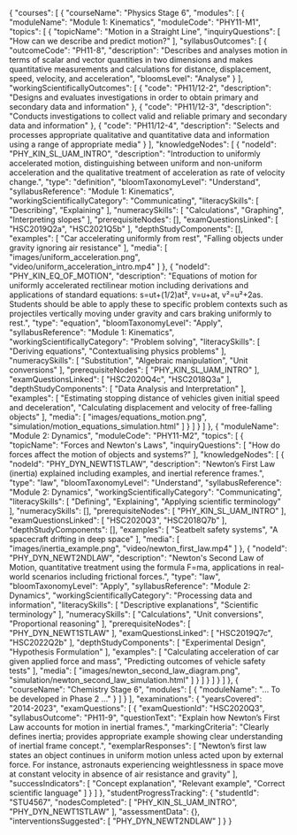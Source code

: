 {
  "courses": [
    {
      "courseName": "Physics Stage 6",
      "modules": [
        {
          "moduleName": "Module 1: Kinematics",
          "moduleCode": "PHY11-M1",
          "topics": [
            {
              "topicName": "Motion in a Straight Line",
              "inquiryQuestions": [
                "How can we describe and predict motion?"
              ],
              "syllabusOutcomes": [
                {
                  "outcomeCode": "PH11-8",
                  "description": "Describes and analyses motion in terms of scalar and vector quantities in two dimensions and makes quantitative measurements and calculations for distance, displacement, speed, velocity, and acceleration",
                  "bloomsLevel": "Analyse"
                }
              ],
              "workingScientificallyOutcomes": [
                {
                  "code": "PH11/12-2",
                  "description": "Designs and evaluates investigations in order to obtain primary and secondary data and information"
                },
                {
                  "code": "PH11/12-3",
                  "description": "Conducts investigations to collect valid and reliable primary and secondary data and information"
                },
                {
                  "code": "PH11/12-4",
                  "description": "Selects and processes appropriate qualitative and quantitative data and information using a range of appropriate media"
                }
              ],
              "knowledgeNodes": [
                {
                  "nodeId": "PHY_KIN_SL_UAM_INTRO",
                  "description": "Introduction to uniformly accelerated motion, distinguishing between uniform and non-uniform acceleration and the qualitative treatment of acceleration as rate of velocity change.",
                  "type": "definition",
                  "bloomTaxonomyLevel": "Understand",
                  "syllabusReference": "Module 1: Kinematics",
                  "workingScientificallyCategory": "Communicating",
                  "literacySkills": [
                    "Describing",
                    "Explaining"
                  ],
                  "numeracySkills": [
                    "Calculations",
                    "Graphing",
                    "Interpreting slopes"
                  ],
                  "prerequisiteNodes": [],
                  "examQuestionsLinked": [
                    "HSC2019Q2a",
                    "HSC2021Q5b"
                  ],
                  "depthStudyComponents": [],
                  "examples": [
                    "Car accelerating uniformly from rest",
                    "Falling objects under gravity ignoring air resistance"
                  ],
                  "media": [
                    "images/uniform_acceleration.png",
                    "video/uniform_acceleration_intro.mp4"
                  ]
                },
                {
                  "nodeId": "PHY_KIN_EQ_OF_MOTION",
                  "description": "Equations of motion for uniformly accelerated rectilinear motion including derivations and applications of standard equations: s=ut+(1/2)at², v=u+at, v²=u²+2as. Students should be able to apply these to specific problem contexts such as projectiles vertically moving under gravity and cars braking uniformly to rest.",
                  "type": "equation",
                  "bloomTaxonomyLevel": "Apply",
                  "syllabusReference": "Module 1: Kinematics",
                  "workingScientificallyCategory": "Problem solving",
                  "literacySkills": [
                    "Deriving equations",
                    "Contextualising physics problems"
                  ],
                  "numeracySkills": [
                    "Substitution",
                    "Algebraic manipulation",
                    "Unit conversions"
                  ],
                  "prerequisiteNodes": [
                    "PHY_KIN_SL_UAM_INTRO"
                  ],
                  "examQuestionsLinked": [
                    "HSC2020Q4c",
                    "HSC2018Q3a"
                  ],
                  "depthStudyComponents": [
                    "Data Analysis and Interpretation"
                  ],
                  "examples": [
                    "Estimating stopping distance of vehicles given initial speed and deceleration",
                    "Calculating displacement and velocity of free-falling objects"
                  ],
                  "media": [
                    "images/equations_motion.png",
                    "simulation/motion_equations_simulation.html"
                  ]
                }
              ]
            }
          ]
        },
        {
          "moduleName": "Module 2: Dynamics",
          "moduleCode": "PHY11-M2",
          "topics": [
            {
              "topicName": "Forces and Newton's Laws",
              "inquiryQuestions": [
                "How do forces affect the motion of objects and systems?"
              ],
              "knowledgeNodes": [
                {
                  "nodeId": "PHY_DYN_NEWT1STLAW",
                  "description": "Newton’s First Law (inertia) explained including examples, and inertial reference frames.",
                  "type": "law",
                  "bloomTaxonomyLevel": "Understand",
                  "syllabusReference": "Module 2: Dynamics",
                  "workingScientificallyCategory": "Communicating",
                  "literacySkills": [
                    "Defining",
                    "Explaining",
                    "Applying scientific terminology"
                  ],
                  "numeracySkills": [],
                  "prerequisiteNodes": [
                    "PHY_KIN_SL_UAM_INTRO"
                  ],
                  "examQuestionsLinked": [
                    "HSC2020Q3",
                    "HSC2018Q7b"
                  ],
                  "depthStudyComponents": [],
                  "examples": [
                    "Seatbelt safety systems",
                    "A spacecraft drifting in deep space"
                  ],
                  "media": [
                    "images/inertia_example.png",
                    "video/newton_first_law.mp4"
                  ]
                },
                {
                  "nodeId": "PHY_DYN_NEWT2NDLAW",
                  "description": "Newton's Second Law of Motion, quantitative treatment using the formula F=ma, applications in real-world scenarios including frictional forces.",
                  "type": "law",
                  "bloomTaxonomyLevel": "Apply",
                  "syllabusReference": "Module 2: Dynamics",
                  "workingScientificallyCategory": "Processing data and information",
                  "literacySkills": [
                    "Descriptive explanations",
                    "Scientific terminology"
                  ],
                  "numeracySkills": [
                    "Calculations",
                    "Unit conversions",
                    "Proportional reasoning"
                  ],
                  "prerequisiteNodes": [
                    "PHY_DYN_NEWT1STLAW"
                  ],
                  "examQuestionsLinked": [
                    "HSC2019Q7c",
                    "HSC2022Q2b"
                  ],
                  "depthStudyComponents": [
                    "Experimental Design",
                    "Hypothesis Formulation"
                  ],
                  "examples": [
                    "Calculating acceleration of car given applied force and mass",
                    "Predicting outcomes of vehicle safety tests"
                  ],
                  "media": [
                    "images/newton_second_law_diagram.png",
                    "simulation/newton_second_law_simulation.html"
                  ]
                }
              ]
            }
          ]
        }
      ]
    },
    {
      "courseName": "Chemistry Stage 6",
      "modules": [
        {
          "moduleName": "… To be developed in Phase 2 …"
        }
      ]
    }
  ],
  "examinations": {
    "yearsCovered": "2014-2023",
    "examQuestions": [
      {
        "examQuestionId": "HSC2020Q3",
        "syllabusOutcome": "PH11-9",
        "questionText": "Explain how Newton’s First Law accounts for motion in inertial frames.",
        "markingCriteria": "Clearly defines inertia; provides appropriate example showing clear understanding of inertial frame concept.",
        "exemplarResponses": [
          "Newton’s first law states an object continues in uniform motion unless acted upon by external force. For instance, astronauts experiencing weightlessness in space move at constant velocity in absence of air resistance and gravity"
        ],
        "successIndicators": [
          "Concept explanation",
          "Relevant example",
          "Correct scientific language"
        ]
      }
    ]
  },
  "studentProgressTracking": {
    "studentId": "STU4567",
    "nodesCompleted": [
      "PHY_KIN_SL_UAM_INTRO",
      "PHY_DYN_NEWT1STLAW"
    ],
    "assessmentData": {},
    "interventionsSuggested": [
      "PHY_DYN_NEWT2NDLAW"
    ]
  }
}
